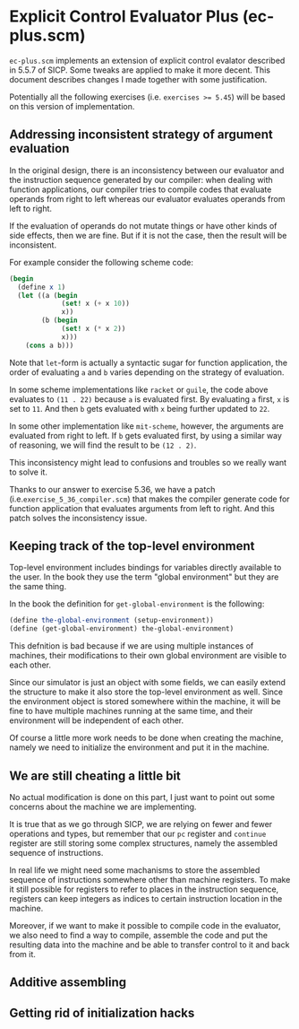 # Explicit Control Evaluator Plus (ec-plus.scm)

`ec-plus.scm` implements an extension of explicit control evalator
described in 5.5.7 of SICP. Some tweaks are applied to make it more decent.
This document describes changes I made together with some justification.

Potentially all the following exercises (i.e. `exercises >= 5.45`) will
be based on this version of implementation.

## Addressing inconsistent strategy of argument evaluation

In the original design, there is an inconsistency between
our evaluator and the instruction sequence generated by our compiler:
when dealing with function applications, our compiler tries to compile codes
that evaluate operands from right to left whereas our evaluator evaluates
operands from left to right.

If the evaluation of operands do not mutate things or have other kinds of side effects,
then we are fine. But if it is not the case, then the result will be inconsistent.

For example consider the following scheme code:

```scheme
(begin
  (define x 1)
  (let ((a (begin
             (set! x (+ x 10))
             x))
        (b (begin
             (set! x (* x 2))
             x)))
    (cons a b)))
```

Note that `let`-form is actually a syntactic sugar for function application,
the order of evaluating `a` and `b` varies depending on the strategy of evaluation.

In some scheme implementations like `racket` or `guile`, the code above
evaluates to `(11 . 22)` because `a` is evaluated first. By evaluating `a`
first, `x` is set to `11`. And then `b` gets evaluated with `x` being further
updated to `22`.

In some other implementation like `mit-scheme`, however, the arguments
are evaluated from right to left. If `b` gets evaluated first, by using
a similar way of reasoning, we will find the result to be `(12 . 2)`.

This inconsistency might lead to confusions and troubles so we really want to solve it.

Thanks to our answer to exercise 5.36,
we have a patch (i.e.`exercise_5_36_compiler.scm`) that makes the compiler
generate code for function application that evaluates arguments from left
to right. And this patch solves the inconsistency issue.

## Keeping track of the top-level environment

Top-level environment includes bindings for variables directly available
to the user. In the book they use the term "global environment" but they are
the same thing.

In the book the definition for `get-global-environment` is the following:

```scheme
(define the-global-environment (setup-environment))
(define (get-global-environment) the-global-environment)
```

This defnition is bad because if we are using multiple instances of machines,
their modifications to their own global environment are visible to each other.

Since our simulator is just an object with some fields, we can easily extend
the structure to make it also store the top-level environment as well.
Since the environment object is stored somewhere within the machine,
it will be fine to have multiple machines running at the same time,
and their environment will be independent of each other.

Of course a little more work needs to be done when creating the machine,
namely we need to initialize the environment and put it in the machine.

## We are still cheating a little bit

No actual modification is done on this part, I just want to point out some concerns
about the machine we are implementing.

It is true that as we go through SICP, we are relying on fewer and fewer
operations and types, but remember that our `pc` register and `continue` register
are still storing some complex structures, namely the assembled sequence
of instructions.

In real life we might need some machanisms to store the assembled
sequence of instructions somewhere other than machine registers.
To make it still possible for registers to refer to places in the instruction sequence,
registers can keep integers as indices to certain instruction location in the machine.

Moreover, if we want to make it possible to compile code in the evaluator,
we also need to find a way to compile, assemble the code and put the resulting
data into the machine and be able to transfer control to it and back from it.

## Additive assembling


## Getting rid of initialization hacks


